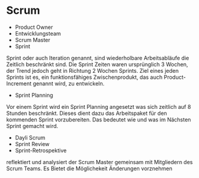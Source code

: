 # Scrum
* Product Owner
* Entwicklungsteam
* Scrum Master
* Sprint
 
Sprint oder auch Iteration genannt, sind wiederholbare Arbeitsabläufe die Zeitlich beschränkt sind. Die Sprint Zeiten waren ursprünglich 3 Wochen, der Trend jedoch geht in Richtung 2 Wochen Sprints. Ziel eines jeden Sprints ist es, ein funktionsfähiges Zwischenprodukt, das auch Product-Increment genannt wird, zu entwickeln.
* Sprint Planning

Vor einem Sprint wird ein Sprint Planning angesetzt was sich zeitlich auf 8 Stunden beschränkt. Dieses dient dazu das Arbeitspaket für den kommenden Sprint vorzubereiten. Das bedeutet wie und was im Nächsten Sprint gemacht wird.
* Dayli Scrum
* Sprint Review
* Sprint-Retrospektive

reflektiert und analysiert der Scrum Master gemeinsam mit Mitgliedern des Scrum Teams. Es Bietet die Möglichekeit Änderungen vorznehmen

